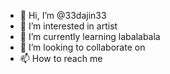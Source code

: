 - 👋 Hi, I’m @33dajin33
- 👀 I’m interested in artist
- 🌱 I’m currently learning labalabala
- 💞️ I’m looking to collaborate on 
- 📫 How to reach me 

<!---
33dajin33/33dajin33 is a ✨ special ✨ repository because its `README.md` (this file) appears on your GitHub profile.
You can click the Preview link to take a look at your changes.
--->
